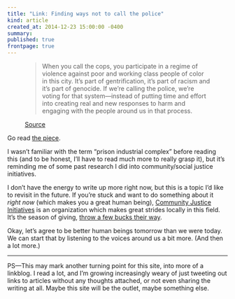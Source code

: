 ```yaml
---
title: "Link: Finding ways not to call the police"
kind: article
created_at: 2014-12-23 15:00:00 -0400
summary: 
published: true
frontpage: true
---
```


<figure class="block-quote">
	<blockquote>When you call the cops, you participate in a regime of violence against poor and working class people of color in this city. It’s part of gentrification, it’s part of racism and it’s part of genocide. If we’re calling the police, we’re voting for that system—instead of putting time and effort into creating real and new responses to harm and engaging with the people around us in that process.</blockquote>
	<figcaption>
		<p><a href="http://imaginealternatives.tumblr.com/post/487334687/feeling-for-the-edge-of-your-imagination-finding">Source</a></p>
	</figcaption>
</figure>

Go read [the piece](http://imaginealternatives.tumblr.com/post/487334687/feeling-for-the-edge-of-your-imagination-finding).

I wasn’t familiar with the term “prison industrial complex” before reading this (and to be honest, I’ll have to read much more to really grasp it), but it’s reminding me of some past research I did into community/social justice initiatives.

I don’t have the energy to write up more right now, but this is a topic I’d like to revisit in the future. If you’re stuck and want to do something about it *right now* (which makes you a great human being), [Community Justice Initiatives](http://www.cjiwr.com/) is an organization which makes great strides locally in this field. It’s the season of giving, [throw a few bucks their way](http://www.cjiwr.com/give-with-us.htm).

Okay, let’s agree to be better human beings tomorrow than we were today. We can start that by listening to the voices around us a bit more. (And then a lot more.)

***

PS—This may mark another turning point for this site, into more of a linkblog. I read a lot, and I’m growing increasingly weary of just tweeting out links to articles without any thoughts attached, or not even sharing the writing at all. Maybe this site will be the outlet, maybe something else.